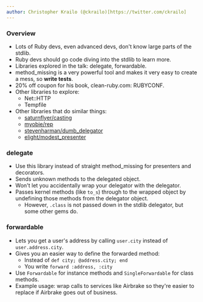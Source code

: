 ```yaml
---
author: Christopher Krailo (@ckrailo)[https://twitter.com/ckrailo]
---
```

### Overview
 - Lots of Ruby devs, even advanced devs, don't know large parts of the stdlib.
 - Ruby devs should go code diving into the stdlib to learn more.
 - Libraries explored in the talk: delegate, forwardable.
 - method_missing is a very powerful tool and makes it very easy to create a mess, so **write tests**.
 - 20% off coupon for his book, clean-ruby.com: RUBYCONF.
 - Other libraries to explore:
   - Net::HTTP
   - Tempfile
 - Other libraries that do similar things:
   - [saturnflyer/casting](https://github.com/saturnflyer/casting)
   - [myobie/rep](https://github.com/myobie/rep)
   - [stevenharman/dumb_delegator](https://github.com/stevenharman/dumb_delegator)
   - [elight/modest_presenter](https://github.com/elight/modest_presenter)

### delegate
 - Use this library instead of straight method_missing for presenters and decorators.
 - Sends unknown methods to the delegated object.
 - Won't let you accidentally wrap your delegator with the delegator.
 - Passes kernel methods (like `to_s`) through to the wrapped object by undefining those methods from the delegator object.
   - However, `.class` is not passed down in the stdlib delegator, but some other gems do.

### forwardable
 - Lets you get a user's address by calling `user.city` instead of `user.address.city`.
 - Gives you an easier way to define the forwarded method:
   - Instead of `def city; @address.city; end`
   - You write `forward :address, :city`
 - Use `Forwardable` for instance methods and `SingleForwardable` for class methods.
 - Example usage: wrap calls to services like Airbrake so they're easier to replace if Airbrake goes out of business.
